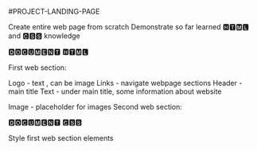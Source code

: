 #PROJECT-LANDING-PAGE

Create entire web page from scratch 
Demonstrate so far learned 🅷🆃🅼🅻 and 🅲🆂🆂 knowledge

🅳🅾🅲🆄🅼🅴🅽🆃 🅷🆃🅼🅻

First web section: 

Logo - text , can be image
Links - navigate webpage sections
Header - main title
Text - under main title, some information about website

Image - placeholder for images
Second web section:

🅳🅾🅲🆄🅼🅴🅽🆃 🅲🆂🆂

Style first web section elements
